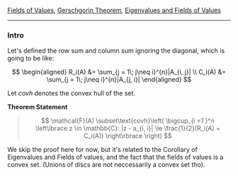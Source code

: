 [Fields of Values](Fields%20of%20Values.md), [Gerschgorin Theorem](Gerschgorin%20Theorem.md), [Eigenvalues and Fields of Values](Eigenvalues%20and%20Fields%20of%20Values.md)


---
### **Intro**

Let's defined the row sum and column sum ignoring the diagonal, which is going to be like: 

$$
\begin{aligned}
    R_i(A) &= \sum_{j = 1\; j\neq i}^{n}|A_{i, j}|
    \\
    C_i(A) &= \sum_{j = 1\; j\neq i}^{n}|A_{j, i}|
\end{aligned}
$$

Let $covh$ denotes the convex hull of the set. 

**Theorem Statement**

> $$
> \mathcal{F}(A) \subset\text{covh}\left(
>     \bigcup_{i =1 }^n 
>     \left\lbrace
>         z \in \mathbb{C}: 
>         |z - a_{i, i}| \le \frac{1}{2}(R_i(A) + C_i(A))
>     \right\rbrace
> \right)
> $$


We skip the proof here for now, but it's related to the Corollary of Eigenvalues and Fields of values, and the fact that the fields of values is a convex set. (Unions of discs are not neccessarily a convex set tho). 

